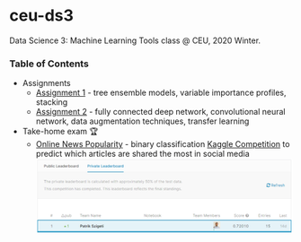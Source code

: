 # ceu-ds3
Data Science 3: Machine Learning Tools class @ CEU, 2020 Winter.

### Table of Contents
* Assignments
  * [Assignment 1](https://github.com/szigony/ceu-ds3/blob/master/DS3_A1_Patrik-Szigeti.Rmd) - tree ensemble models, variable importance profiles, stacking
  * [Assignment 2](https://github.com/szigony/ceu-ds3/blob/master/DS3_A2_Patrik-Szigeti.Rmd) - fully connected deep network, convolutional neural network, data augmentation techniques, transfer learning
* Take-home exam :trophy:
  * [Online News Popularity](https://github.com/szigony/ceu-ds3/blob/master/DS3_E_Patrik-Szigeti.Rmd) - binary classification [Kaggle Competition](https://www.kaggle.com/c/ceuba2020) to predict which articles are shared the most in social media
  ![First place in the Kaggle competition](https://github.com/szigony/ceu-ds3/blob/master/data/kaggle-leaderboard.PNG)